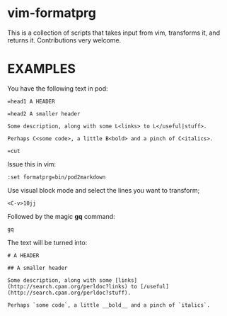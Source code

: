 # vim-formatprg

This is a collection of scripts that takes input from vim, transforms it, and
returns it. Contributions very welcome.

# EXAMPLES

You have the following text in pod:

    =head1 A HEADER

    =head2 A smaller header

    Some description, along with some L<links> to L</useful|stuff>.

    Perhaps C<some code>, a little B<bold> and a pinch of C<italics>.

    =cut

Issue this in vim:

    :set formatprg=bin/pod2markdown

Use visual block mode and select the lines you want to transform;

    <C-v>10jj

Followed by the magic **gq** command:

    gq

The text will be turned into:

    # A HEADER

    ## A smaller header

    Some description, along with some [links](http://search.cpan.org/perldoc?links) to [/useful](http://search.cpan.org/perldoc?stuff).

    Perhaps `some code`, a little __bold__ and a pinch of `italics`.
